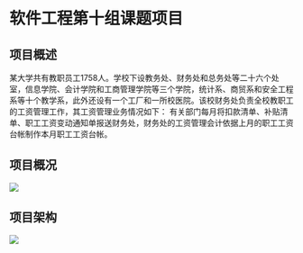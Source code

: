 # 软件工程第十组课题项目

## 项目概述

某大学共有教职员工1758人。学校下设教务处、财务处和总务处等二十六个处室，信息学院、会计学院和工商管理学院等三个学院，统计系、商贸系和安全工程系等十个教学系，此外还设有一个工厂和一所校医院。该校财务处负责全校教职工的工资管理工作，其工资管理业务情况如下：
有关部门每月将扣款清单、补贴清单、职工工资变动通知单报送财务处，财务处的工资管理会计依据上月的职工工资台帐制作本月职工工资台帐。

## 项目概况

![](https://gitee.com/lyq_power/pictures/raw/master/图片1.png)

## 项目架构

![](https://gitee.com/lyq_power/pictures/raw/master/%E5%9B%BE%E7%89%872.png)
